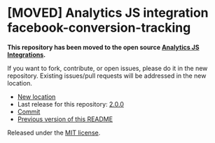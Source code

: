 
# [MOVED] Analytics JS integration facebook-conversion-tracking

**This repository has been moved to the open source [Analytics JS Integrations](https://github.com/segmentio/analytics.js-integrations).**

If you want to fork, contribute, or open issues, please do it in the new repository. Existing issues/pull requests will be addressed in the new location.

* [New location](https://github.com/segmentio/analytics.js-integrations/tree/master/integrations/facebook-conversion-tracking)
* Last release for this repository: [2.0.0](https://github.com/segment-integrations/analytics.js-integration-facebook-conversion-tracking/releases/tag/2.0.0)
* [Commit](https://github.com/segmentio/analytics.js-integrations/commit/670f183544374005c01dcd93ccc116368bb74e47)
* [Previous version of this README](README-OLD.md)

Released under the [MIT license](LICENSE).
